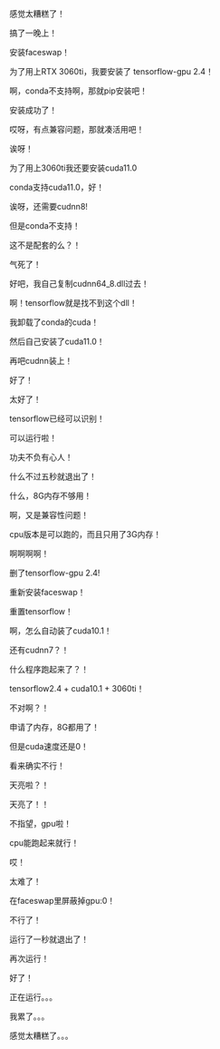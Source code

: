 ##

感觉太糟糕了！

搞了一晚上！

安装faceswap！

为了用上RTX 3060ti，我要安装了 tensorflow-gpu 2.4！

啊，conda不支持啊，那就pip安装吧！

安装成功了！

哎呀，有点兼容问题，那就凑活用吧！

诶呀！

为了用上3060ti我还要安装cuda11.0

conda支持cuda11.0，好！

诶呀，还需要cudnn8!

但是conda不支持！

这不是配套的么？！

气死了！

好吧，我自己复制cudnn64_8.dll过去！

啊！tensorflow就是找不到这个dll！

我卸载了conda的cuda！

然后自己安装了cuda11.0！

再吧cudnn装上！

好了！

太好了！

tensorflow已经可以识别！

可以运行啦！

功夫不负有心人！

什么不过五秒就退出了！

什么，8G内存不够用！

啊，又是兼容性问题！

cpu版本是可以跑的，而且只用了3G内存！

啊啊啊啊！

删了tensorflow-gpu 2.4!

重新安装faceswap！

重置tensorflow！

啊，怎么自动装了cuda10.1！

还有cudnn7？！

什么程序跑起来了？！

tensorflow2.4 + cuda10.1 + 3060ti！

不对啊？！

申请了内存，8G都用了！

但是cuda速度还是0！

看来确实不行！



天亮啦？！

天亮了！！

不指望，gpu啦！

cpu能跑起来就行！

哎！

太难了！

在faceswap里屏蔽掉gpu:0！

不行了！

运行了一秒就退出了！

再次运行！

好了！

正在运行。。。

我累了。。。

感觉太糟糕了。。。









